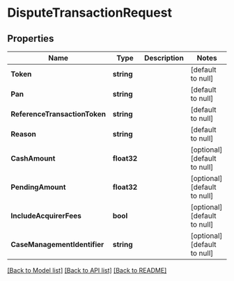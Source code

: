 # DisputeTransactionRequest

## Properties
Name | Type | Description | Notes
------------ | ------------- | ------------- | -------------
**Token** | **string** |  | [default to null]
**Pan** | **string** |  | [default to null]
**ReferenceTransactionToken** | **string** |  | [default to null]
**Reason** | **string** |  | [default to null]
**CashAmount** | **float32** |  | [optional] [default to null]
**PendingAmount** | **float32** |  | [optional] [default to null]
**IncludeAcquirerFees** | **bool** |  | [optional] [default to null]
**CaseManagementIdentifier** | **string** |  | [optional] [default to null]

[[Back to Model list]](../README.md#documentation-for-models) [[Back to API list]](../README.md#documentation-for-api-endpoints) [[Back to README]](../README.md)


